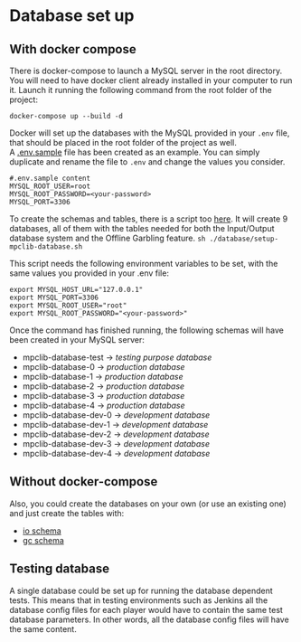 # Database set up
## With docker compose
There is docker-compose to launch a MySQL server in the root directory.
You will need to have docker client already installed in your computer to run it.
Launch it running the following command from the root folder of the project:

```
docker-compose up --build -d
```

Docker will set up the databases with the MySQL provided in your `.env` file, that should be placed in the root folder of the project as well.  
A [.env.sample](../.env.sample) file has been created as an example.
You can simply duplicate and rename the file to `.env` and change the values you consider.

```
#.env.sample content
MYSQL_ROOT_USER=root
MYSQL_ROOT_PASSWORD=<your-password>
MYSQL_PORT=3306
```

To create the schemas and tables, there is a script too [here](../database/setup-mpclib-database.sh).
It will create 9 databases, all of them with the tables needed for both the Input/Output database system and the Offline Garbling feature.
```sh ./database/setup-mpclib-database.sh```

This script needs the following environment variables to be set, with the same values you provided in your .env file:
```
export MYSQL_HOST_URL="127.0.0.1"
export MYSQL_PORT=3306
export MYSQL_ROOT_USER="root"
export MYSQL_ROOT_PASSWORD="<your-password>"
```

Once the command has finished running, the following schemas will have been created in your MySQL server:
- mpclib-database-test → _testing purpose database_
- mpclib-database-0 →  _production database_
- mpclib-database-1 → _production database_
- mpclib-database-2 → _production database_
- mpclib-database-3 → _production database_
- mpclib-database-4 → _production database_
- mpclib-database-dev-0 → _development database_
- mpclib-database-dev-1 → _development database_
- mpclib-database-dev-2 → _development database_
- mpclib-database-dev-3 → _development database_
- mpclib-database-dev-4 → _development database_

## Without docker-compose
Also, you could create the databases on your own (or use an existing one) and just create the tables with:

- [io schema](../database/schema-io.sql)
- [gc schema](/database/schema-gc.sql)

## Testing database
A single database could be set up for running the database dependent tests.
This means that in testing environments such as Jenkins all the database config files for each player would have to contain the same test database parameters. In other words, all the database config files will have the same content.
